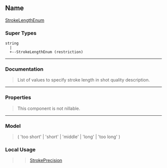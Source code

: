 ## Name ##

[StrokeLengthEnum](SStrokeLengthEnum.md)
### Super Types ###
```
string
  |
  +--StrokeLengthEnum (restriction)
```


---


### Documentation ###


> List of values to specify stroke length in shot quality description.


---



### Properties ###

> This component is not nillable.

---


### Model ###

> ( 'too short' | 'short' | 'middle' | 'long' | 'too long' )
### Local Usage ###
> > [StrokePrecision](CStrokePrecision.md)